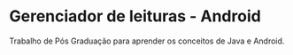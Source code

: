 # Gerenciador de leituras - Android

Trabalho de Pós Graduação para aprender os conceitos de Java e Android.